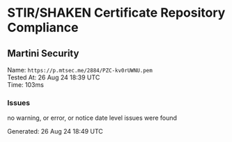 # STIR/SHAKEN Certificate Repository Compliance

## Martini Security

Name: `https://p.mtsec.me/2884/PZC-kv0rUWNU.pem`\
Tested At: 26 Aug 24 18:39 UTC\
Time: 103ms

### Issues

no warning, or error, or notice date level issues were found

Generated: 26 Aug 24 18:49 UTC